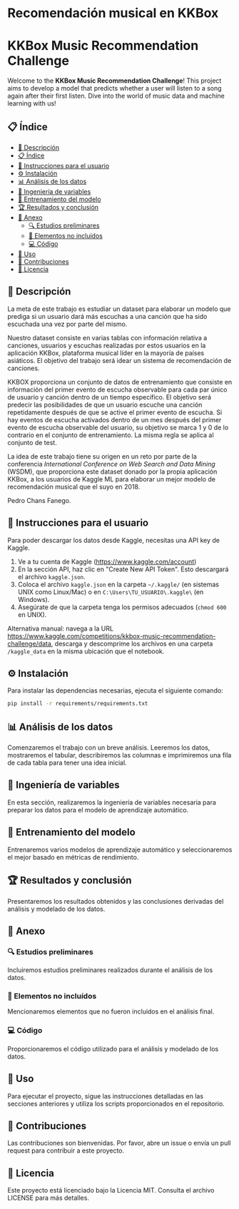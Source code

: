 # Recomendación musical en KKBox

# KKBox Music Recommendation Challenge

Welcome to the **KKBox Music Recommendation Challenge**! This project aims to develop a model that predicts whether a user will listen to a song again after their first listen. Dive into the world of music data and machine learning with us!

## 📋 Índice

- [📖 Descripción](#📖-descripción)
- [📋 Índice](#📋-índice)
- [👤 Instrucciones para el usuario](#👤-instrucciones-para-el-usuario)
- [⚙️ Instalación](#⚙️-instalación)
- [📊 Análisis de los datos](#📊-análisis-de-los-datos)
- [🔧 Ingeniería de variables](#🔧-ingeniería-de-variables)
- [🤖 Entrenamiento del modelo](#🤖-entrenamiento-del-modelo)
- [🏆 Resultados y conclusión](#🏆-resultados-y-conclusión)
- [📎 Anexo](#📎-anexo)
    - [🔍 Estudios preliminares](#🔍-estudios-preliminares)
    - [📂 Elementos no incluídos](#📂-elementos-no-incluídos)
    - [💻 Código](#💻-código)
- [🚀 Uso](#🚀-uso)
- [🤝 Contribuciones](#🤝-contribuciones)
- [📜 Licencia](#📜-licencia)

## 📖 Descripción

La meta de este trabajo es estudiar un dataset para elaborar un modelo que prediga si un usuario dará más escuchas a una canción que ha sido escuchada una vez por parte del mismo.

Nuestro dataset consiste en varias tablas con información relativa a canciones, usuarios y escuchas realizadas por estos usuarios en la aplicación KKBox, plataforma musical líder en la mayoría de países asiáticos. El objetivo del trabajo será idear un sistema de recomendación de canciones.

KKBOX proporciona un conjunto de datos de entrenamiento que consiste en información del primer evento de escucha observable para cada par único de usuario y canción dentro de un tiempo específico. El objetivo será predecir las posibilidades de que un usuario escuche una canción repetidamente después de que se active el primer evento de escucha. Si hay eventos de escucha activados dentro de un mes después del primer evento de escucha observable del usuario, su objetivo se marca 1 y 0 de lo contrario en el conjunto de entrenamiento. La misma regla se aplica al conjunto de test.

La idea de este trabajo tiene su origen en un reto por parte de la conferencia *International Conference on Web Search and Data Mining* (WSDM), que proporciona este dataset donado por la propia aplicación KKBox, a los usuarios de Kaggle ML para elaborar un mejor modelo de recomendación musical que el suyo en 2018.

Pedro Chans Fanego.

## 👤 Instrucciones para el usuario

Para poder descargar los datos desde Kaggle, necesitas una API key de Kaggle.
1. Ve a tu cuenta de Kaggle (https://www.kaggle.com/account)
2. En la sección API, haz clic en "Create New API Token". Esto descargará el archivo `kaggle.json`.
3. Coloca el archivo `kaggle.json` en la carpeta `~/.kaggle/` (en sistemas UNIX como Linux/Mac) o en `C:\Users\TU_USUARIO\.kaggle\` (en Windows).
4. Asegúrate de que la carpeta tenga los permisos adecuados (`chmod 600` en UNIX).

Alternativa manual: navega a la URL https://www.kaggle.com/competitions/kkbox-music-recommendation-challenge/data, descarga y descomprime los archivos en una carpeta `/kaggle_data` en la misma ubicación que el notebook.

## ⚙️ Instalación

Para instalar las dependencias necesarias, ejecuta el siguiente comando:

```sh
pip install -r requirements/requirements.txt
```

## 📊 Análisis de los datos

Comenzaremos el trabajo con un breve análisis. Leeremos los datos, mostraremos el tabular, describiremos las columnas e imprimiremos una fila de cada tabla para tener una idea inicial.

## 🔧 Ingeniería de variables

En esta sección, realizaremos la ingeniería de variables necesaria para preparar los datos para el modelo de aprendizaje automático.

## 🤖 Entrenamiento del modelo

Entrenaremos varios modelos de aprendizaje automático y seleccionaremos el mejor basado en métricas de rendimiento.

## 🏆 Resultados y conclusión

Presentaremos los resultados obtenidos y las conclusiones derivadas del análisis y modelado de los datos.

## 📎 Anexo

### 🔍 Estudios preliminares

Incluiremos estudios preliminares realizados durante el análisis de los datos.

### 📂 Elementos no incluídos

Mencionaremos elementos que no fueron incluidos en el análisis final.

### 💻 Código

Proporcionaremos el código utilizado para el análisis y modelado de los datos.

## 🚀 Uso

Para ejecutar el proyecto, sigue las instrucciones detalladas en las secciones anteriores y utiliza los scripts proporcionados en el repositorio.

## 🤝 Contribuciones

Las contribuciones son bienvenidas. Por favor, abre un issue o envía un pull request para contribuir a este proyecto.

## 📜 Licencia

Este proyecto está licenciado bajo la Licencia MIT. Consulta el archivo LICENSE para más detalles.


